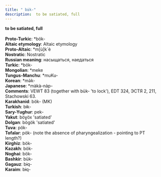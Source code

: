 ```yaml
---
title: " bɨk-"
description:  to be satiated, full
---
```

<p data-pagefind-weight="0.5">
<strong> to be satiated, full</strong><br><br>
<strong>Proto-Turkic</strong>:  *bök-<br>
<strong>Altaic etymology</strong>:  Altaic etymology<br>
<strong> Proto-Altaic</strong>:  *m[ù]k`è<br>
<strong>Nostratic</strong>:  Nostratic<br>
<strong>Russian meaning</strong>:  насыщаться, наедаться<br>
<strong>Turkic</strong>:  *bök-<br>
<strong>Mongolian</strong>:  *meke<br>
<strong>Tungus-Manchu</strong>:  *muKu-<br>
<strong>Korean</strong>:  *mǝ̀k-<br>
<strong>Japanese</strong>:  *màkà-nàp-<br>
<strong>Comments</strong>:  VEWT 83 (together with bük- 'to lock'), EDT 324, ЭСТЯ 2, 211, Stachowski 63.<br>
<strong>Karakhanid</strong>:  bök- (MK)<br>
<strong>Turkish</strong>:  bɨk-<br>
<strong>Sary-Yughur</strong>:  pek-<br>
<strong>Yakut</strong>:  böɣöx 'satiated'<br>
<strong>Dolgan</strong>:  bögök 'satiated'<br>
<strong>Tuva</strong>:  pök-<br>
<strong>Tofalar</strong>:  pök- (note the absence of pharyngealization - pointing to PT length?)<br>
<strong>Kirghiz</strong>:  bök-<br>
<strong>Kazakh</strong>:  bök-<br>
<strong>Noghai</strong>:  bök-<br>
<strong>Bashkir</strong>:  bük-<br>
<strong>Gagauz</strong>:  bɨq-<br>
<strong>Karaim</strong>:  bɨq-<br>

</p>

